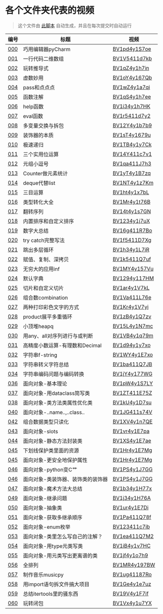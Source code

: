 # 各个文件夹代表的视频

> 这个文件由 [此脚本](./map.py) 自动生成，并且在每次提交时自动运行

| 编号 | 标题 | 视频 |
| - | - | - |
| [000](./000%20巧用编辑器pyCharm) | 巧用编辑器pyCharm | [BV1pd4y1S7oe](https://www.bilibili.com/video/BV1pd4y1S7oe) |
| [001](./001%20一行代码二维数组) | 一行代码二维数组 | [BV1V5411d7kb](https://www.bilibili.com/video/BV1V5411d7kb) |
| [002](./002%20玩转推导式) | 玩转推导式 | [BV1qZ4y1h7in](https://www.bilibili.com/video/BV1qZ4y1h7in) |
| [003](./003%20虚数妙用) | 虚数妙用 | [BV1oY4y167Qb](https://www.bilibili.com/video/BV1oY4y167Qb) |
| [004](./004%20pass和点点点) | pass和点点点 | [BV1wZ4y1a7qi](https://www.bilibili.com/video/BV1wZ4y1a7qi) |
| [005](./005%20函数注解) | 函数注解 | [BV1qS4y1h7ee](https://www.bilibili.com/video/BV1qS4y1h7ee) |
| [006](./006%20help函数) | help函数 | [BV1i34y1h7HK](https://www.bilibili.com/video/BV1i34y1h7HK) |
| [007](./007%20eval函数) | eval函数 | [BV1r5411d7y2](https://www.bilibili.com/video/BV1r5411d7y2) |
| [008](./008%20多变量交换与拆包) | 多变量交换与拆包 | [BV12Y4y1b7b9](https://www.bilibili.com/video/BV12Y4y1b7b9) |
| [009](./009%20装饰器的本质) | 装饰器的本质 | [BV1sT4y1679u](https://www.bilibili.com/video/BV1sT4y1679u) |
| [010](./010%20极速递归) | 极速递归 | [BV1TB4y1y7Ck](https://www.bilibili.com/video/BV1TB4y1y7Ck) |
| [011](./011%20三个实用位运算) | 三个实用位运算 | [BV14Y411c7v1](https://www.bilibili.com/video/BV14Y411c7v1) |
| [012](./012%20元组小逗号) | 元组小逗号 | [BV1qa411J7h3](https://www.bilibili.com/video/BV1qa411J7h3) |
| [013](./013%20Counter做元素统计) | Counter做元素统计 | [BV1yT4y1B7zq](https://www.bilibili.com/video/BV1yT4y1B7zq) |
| [014](./014%20deque代替list) | deque代替list | [BV1NT4y1z7Km](https://www.bilibili.com/video/BV1NT4y1z7Km) |
| [015](./015%20三目运算) | 三目运算 | [BV1ht4y1x7bL](https://www.bilibili.com/video/BV1ht4y1x7bL) |
| [016](./016%20类型转化大全) | 类型转化大全 | [BV1Mr4y1t76B](https://www.bilibili.com/video/BV1Mr4y1t76B) |
| [017](./017%20翻转序列) | 翻转序列 | [BV14t4y1s7GN](https://www.bilibili.com/video/BV14t4y1s7GN) |
| [018](./018%20内置排序和自定义排序) | 内置排序和自定义排序 | [BV1234y1j7uX](https://www.bilibili.com/video/BV1234y1j7uX) |
| [019](./019%20数字大总结) | 数字大总结 | [BV16g411R7Bo](https://www.bilibili.com/video/BV16g411R7Bo) |
| [020](./020%20try%20catch完整写法) | try catch完整写法 | [BV1f5411D7Xg](https://www.bilibili.com/video/BV1f5411D7Xg) |
| [021](./021%20跳出多层循环) | 跳出多层循环 | [BV1h34y1L7iR](https://www.bilibili.com/video/BV1h34y1L7iR) |
| [022](./022%20赋值、复制、深拷贝) | 赋值、复制、深拷贝 | [BV1k5411Q7uf](https://www.bilibili.com/video/BV1k5411Q7uf) |
| [023](./023%20无穷大的应用inf) | 无穷大的应用inf | [BV1MY4y157Vu](https://www.bilibili.com/video/BV1MY4y157Vu) |
| [024](./024%20默认字典) | 默认字典 | [BV1294y117HM](https://www.bilibili.com/video/BV1294y117HM) |
| [025](./025%20切片和自定义切片) | 切片和自定义切片 | [BV1ar4y1V7kL](https://www.bilibili.com/video/BV1ar4y1V7kL) |
| [026](./026%20组合数combination) | 组合数combination | [BV1Va411L76e](https://www.bilibili.com/video/BV1Va411L76e) |
| [027](./027%20两种打印彩色文字的方式) | 两种打印彩色文字的方式 | [BV1Kr4y1V7yi](https://www.bilibili.com/video/BV1Kr4y1V7yi) |
| [028](./028%20product展平多重循环) | product展平多重循环 | [BV1zB4y1Q7zv](https://www.bilibili.com/video/BV1zB4y1Q7zv) |
| [029](./029%20小顶堆heapq) | 小顶堆heapq | [BV15L4y1N7mc](https://www.bilibili.com/video/BV15L4y1N7mc) |
| [030](./030%20用any、all对序列进行与或判断) | 用any、all对序列进行与或判断 | [BV1VB4y1q79m](https://www.bilibili.com/video/BV1VB4y1q79m) |
| [031](./031%20高精度小数运算-有理数和Decimal) | 高精度小数运算-有理数和Decimal | [BV1d94y1y7xo](https://www.bilibili.com/video/BV1d94y1y7xo) |
| [032](./032%20字符串f-string) | 字符串f-string | [BV1WY4y1E7xo](https://www.bilibili.com/video/BV1WY4y1E7xo) |
| [033](./033%20字符串转义字符总结) | 字符串转义字符总结 | [BV1ba411Q7JB](https://www.bilibili.com/video/BV1ba411Q7JB) |
| [034](./034%20字符串编码问题与编码转换) | 字符串编码问题与编码转换 | [BV1jY4y177WG](https://www.bilibili.com/video/BV1jY4y177WG) |
| [036](./036%20面向对象-基本理论) | 面向对象-基本理论 | [BV1pW4y1S7LY](https://www.bilibili.com/video/BV1pW4y1S7LY) |
| [037](./037%20面向对象-用dataclass简写类) | 面向对象-用dataclass简写类 | [BV1ZT411E75Z](https://www.bilibili.com/video/BV1ZT411E75Z) |
| [038](./038%20面向对象-类方法类属性优化类) | 面向对象-类方法类属性优化类 | [BV1kU4y1D7su](https://www.bilibili.com/video/BV1kU4y1D7su) |
| [040](./040%20面向对象-__name__,__class__) | 面向对象-..name..,..class.. | [BV1JG411s74V](https://www.bilibili.com/video/BV1JG411s74V) |
| [042](./042%20组合数据类型只读化) | 组合数据类型只读化 | [BV1XV4y1n7QE](https://www.bilibili.com/video/BV1XV4y1n7QE) |
| [043](./043%20面向对象-slots) | 面向对象-slots | [BV1vr4y1E7pa](https://www.bilibili.com/video/BV1vr4y1E7pa) |
| [044](./044%20面向对象-静态方法封装类) | 面向对象-静态方法封装类 | [BV1XS4y1E7ae](https://www.bilibili.com/video/BV1XS4y1E7ae) |
| [045](./045%20下划线保护类里面的资源) | 下划线保护类里面的资源 | [BV1Hr4y1E7Mg](https://www.bilibili.com/video/BV1Hr4y1E7Mg) |
| [045](./045%20面向对象-更安全地保护属性) | 面向对象-更安全地保护属性 | [BV1Hr4y1E7Mg](https://www.bilibili.com/video/BV1Hr4y1E7Mg) |
| [046](./046%20面向对象-python变C艹) | 面向对象-python变C艹 | [BV1PS4y1J7GG](https://www.bilibili.com/video/BV1PS4y1J7GG) |
| [046](./046%20面向对象-类装饰器、装饰类的装饰器) | 面向对象-类装饰器、装饰类的装饰器 | [BV1PS4y1J7GG](https://www.bilibili.com/video/BV1PS4y1J7GG) |
| [047](./047%20面向对象-魔术方法大总结) | 面向对象-魔术方法大总结 | [BV1b34y1H77x](https://www.bilibili.com/video/BV1b34y1H77x) |
| [049](./049%20面向对象-继承问题) | 面向对象-继承问题 | [BV1j34y1H76A](https://www.bilibili.com/video/BV1j34y1H76A) |
| [050](./050%20面向对象-抽象类) | 面向对象-抽象类 | [BV1ur4y1E7Di](https://www.bilibili.com/video/BV1ur4y1E7Di) |
| [051](./051%20面向对象-获取多继承顺序) | 面向对象-获取多继承顺序 | [BV1Pa411Q78f](https://www.bilibili.com/video/BV1Pa411Q78f) |
| [052](./052%20面向对象-enum枚举) | 面向对象-enum枚举 | [BV123411c7ib](https://www.bilibili.com/video/BV123411c7ib) |
| [053](./053%20面向对象-类里怎么写自己的注解？) | 面向对象-类里怎么写自己的注解？ | [BV1ea411Q7M2](https://www.bilibili.com/video/BV1ea411Q7M2) |
| [054](./054%20面向对象-用type元类写类) | 面向对象-用type元类写类 | [BV1iB4y1v7HC](https://www.bilibili.com/video/BV1iB4y1v7HC) |
| [055](./055%20面向对象-用元类写出更离谱的类) | 面向对象-用元类写出更离谱的类 | [BV1jf4y1o7h9](https://www.bilibili.com/video/BV1jf4y1o7h9) |
| [056](./056%20全排列) | 全排列 | [BV1MR4y197BW](https://www.bilibili.com/video/BV1MR4y197BW) |
| [057](./057%20制作音乐musicpy) | 制作音乐musicpy | [BV1ug41187Ro](https://www.bilibili.com/video/BV1ug41187Ro) |
| [058](./058%20用import语句拆文件搞大项目) | 用import语句拆文件搞大项目 | [BV1Ge4y1e7uz](https://www.bilibili.com/video/BV1Ge4y1e7uz) |
| [059](./059%20总结itertools里的骚东西) | 总结itertools里的骚东西 | [BV19V4y1F7if](https://www.bilibili.com/video/BV19V4y1F7if) |
| [060](./060%20玩转闭包) | 玩转闭包 | [BV1Vx4y1u7YX](https://www.bilibili.com/video/BV1Vx4y1u7YX) |
